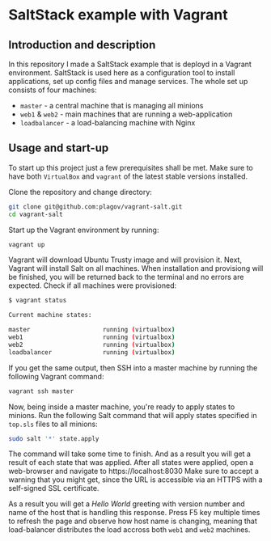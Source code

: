 # SaltStack example with Vagrant

## Introduction and description

In this repository I made a SaltStack example that is deployd in a Vagrant environment.
SaltStack is used here as a configuration tool to install applications, set up config files and manage services.
The whole set up consists of four machines:

* `master` - a central machine that is managing all minions
* `web1` & `web2` - main machines that are running a web-application
* `loadbalancer` - a load-balancing machine with Nginx

## Usage and start-up

To start up this project just a few prerequisites shall be met.
Make sure to have both `VirtualBox` and `vagrant` of the latest stable versions installed.

Clone the repository and change directory:

```sh
git clone git@github.com:plagov/vagrant-salt.git
cd vagrant-salt
```

Start up the Vagrant environment by running:

```sh
vagrant up
```

Vagrant will download Ubuntu Trusty image and will provision it. Next, Vagrant will install Salt on all machines.
When installation and provisiong will be finished, you will be returned back to the terminal and no errors are expected.
Check if all machines were provisioned:

```sh
$ vagrant status

Current machine states:

master                    running (virtualbox)
web1                      running (virtualbox)
web2                      running (virtualbox)
loadbalancer              running (virtualbox)
```

If you get the same output, then SSH into a master machine by running the following Vagrant command:

```sh
vagrant ssh master
```

Now, being inside a master machine, you're ready to apply states to minions.
Run the following Salt command that will apply states specified in `top.sls` files to all minions:

```sh
sudo salt '*' state.apply
```

The command will take some time to finish. And as a result you will get a result of each state that was applied.
After all states were applied, open a web-browser and navigate to https://localhost:8030
Make sure to accept a warning that you might get, since the URL is accessible via an HTTPS with a self-signed SSL certificate.

As a result you will get a _Hello World_ greeting with version number and name of the host that is handling this response.
Press F5 key multiple times to refresh the page and observe how host name is changing, meaning that load-balancer
distributes the load accross both `web1` and `web2` machines.
